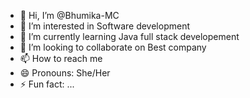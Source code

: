 - 👋 Hi, I’m @Bhumika-MC
- 👀 I’m interested in Software development 
- 🌱 I’m currently learning Java full stack developement 
- 💞️ I’m looking to collaborate on Best company 
- 📫 How to reach me 
- 😄 Pronouns: She/Her
- ⚡ Fun fact: ...

<!---
Bhumika-MC/Bhumika-MC is a ✨ special ✨ repository because its `README.md` (this file) appears on your GitHub profile.
You can click the Preview link to take a look at your changes.
--->
